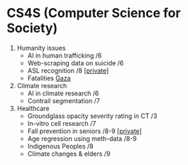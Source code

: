 # CS4S (Computer Science for Society)

1. Humanity issues
   - AI in human trafficking         /6
   - Web-scraping data on suicide    /6
   - ASL recognition                 /8 [[private]](https://colab.research.google.com/drive/1HZkHXPkgasQ7OJSyMHTsdlp33y6TYkpw?authuser=2#scrollTo=OToQM-BWQ9T2)
   - Fatalities [Gaza](https://statistics.btselem.org/en/all-fatalities/by-date-of-incident?section=overall&tab=overview)
1. Climate research
   - AI in climate research          /6
   - Contrail segmentation           /7
1. Healthcare
   - Groundglass opacity severity rating in CT  /3
   - In-vitro cell research          /7
   - Fall prevention in seniors      /8-9 [[private]](https://docs.google.com/document/d/1dtgnINC1BMY-YDRbd82jQMkAmXDht9QX8xd9DuGvCVw/)
   - Age regression using meth-data  /8-9
   - Indigenous Peoples              /8
   - Climate changes & elders        /9
  

